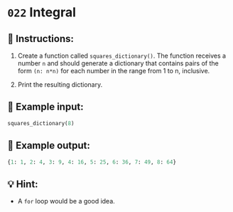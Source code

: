 # `022` Integral

## 📝 Instructions:

1. Create a function called `squares_dictionary()`. The function receives a number `n` and should generate a dictionary that contains pairs of the form `(n: n*n)` for each number in the range from 1 to n, inclusive.

2. Print the resulting dictionary.

## 📎 Example input:

```py
squares_dictionary(8)
```

## 📎 Example output:

```py
{1: 1, 2: 4, 3: 9, 4: 16, 5: 25, 6: 36, 7: 49, 8: 64}
```

## 💡 Hint:

+ A `for` loop would be a good idea.
